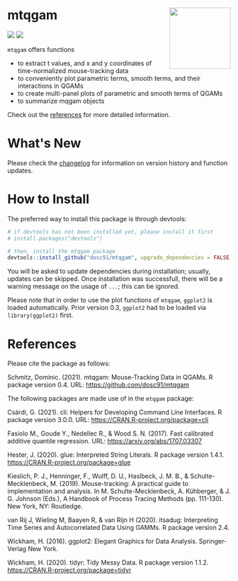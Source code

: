 # mtqgam <img src='https://dominicschmitz.com/packages/mtqgam_logo2.png' align="right" height="138" />

<!-- badges: start -->
![](https://img.shields.io/badge/version-0.5-FFA70B.svg)
![](https://img.shields.io/github/last-commit/dosc91/mtqgam)
<!-- badges: end -->

`mtqgam` offers functions

- to extract t values, and x and y coordinates of time-normalized mouse-tracking data
- to conveniently plot parametric terms, smooth terms, and their interactions in QGAMs
- to create multi-panel plots of parametric and smooth terms of QGAMs
- to summarize mqgam objects

Check out the [references](https://dosc91.github.io/mtqgam/reference/index.html) for more detailed information.

# What's New

Please check the [changelog](https://dosc91.github.io/mtqgam/news/index.html) for information on version history and function updates.

# How to Install

The preferred way to install this package is through devtools:

```r
# if devtools has not been installed yet, please install it first
# install.packages("devtools")

# then, install the mtqgam package
devtools::install_github("dosc91/mtqgam", upgrade_dependencies = FALSE)
```

You will be asked to update dependencies during installation; usually, updates can be skipped. Once installation was successfull, there will be a warning message on the usage of `...`; this can be ignored.

Please note that in order to use the plot functions of `mtqgam`, `ggplot2` is loaded automatically. Prior version 0.3, `ggplot2` had to be loaded via `library(ggplot2)` first.


# References

Please cite the package as follows:

Schmitz, Dominic. (2021). mtqgam: Mouse-Tracking Data in QGAMs. R package version 0.4. URL: https://github.com/dosc91/mtqgam

The following packages are made use of in the `mtqgam` package:

Csárdi, G. (2021). cli: Helpers for Developing Command Line Interfaces. R package version 3.0.0. URL: https://CRAN.R-project.org/package=cli

Fasiolo M., Goude Y., Nedellec R., & Wood S. N. (2017). Fast calibrated additive quantile regression. URL: https://arxiv.org/abs/1707.03307

Hester, J. (2020). glue: Interpreted String Literals. R package version 1.4.1. https://CRAN.R-project.org/package=glue

Kieslich, P. J., Henninger, F., Wulff, D. U., Haslbeck, J. M. B., & Schulte-Mecklenbeck, M. (2019). Mouse-tracking: A practical guide to implementation and analysis. In M. Schulte-Mecklenbeck, A. Kühberger, & J. G. Johnson (Eds.), A Handbook of Process Tracing Methods (pp. 111-130). New York, NY: Routledge.

van Rij J, Wieling M, Baayen R, & van Rijn H (2020). itsadug: Interpreting Time Series and Autocorrelated Data Using GAMMs. R package version 2.4.

Wickham, H. (2016). ggplot2: Elegant Graphics for Data Analysis. Springer-Verlag New York.

Wickham, H. (2020). tidyr: Tidy Messy Data. R package version 1.1.2. https://CRAN.R-project.org/package=tidyr

